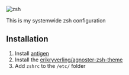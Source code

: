 ![zsh](https://user-images.githubusercontent.com/1917608/37242338-1eceb460-2468-11e8-93d7-f207ef354bc8.png)

This is my systemwide zsh configuration

Installation
------------
1. Install [antigen](https://github.com/zsh-users/antigen)
1. Install the [erikryverling/agnoster-zsh-theme](https://github.com/erikryverling/agnoster-zsh-theme)
1. Add `zshrc` to the `/etc/` folder 
